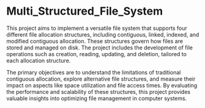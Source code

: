 # Multi_Structured_File_System
This project aims to implement a versatile file system that supports four different file allocation structures, including contiguous, linked, indexed, and modified contiguous allocation. These structures govern how files are stored and managed on disk. The project includes the development of file operations such as creation, reading, updating, and deletion, tailored to each allocation structure.

The primary objectives are to understand the limitations of traditional contiguous allocation, explore alternative file structures, and measure their impact on aspects like space utilization and file access times. By evaluating the performance and scalability of these structures, this project provides valuable insights into optimizing file management in computer systems.

